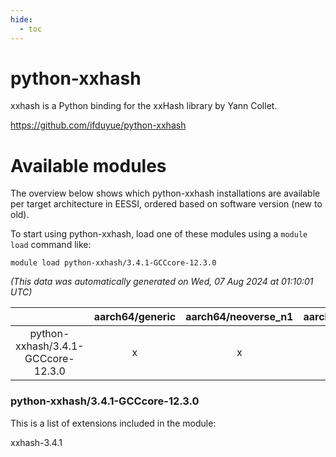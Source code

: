 ```yaml
---
hide:
  - toc
---
```


python-xxhash
=============


xxhash is a Python binding for the xxHash library by Yann Collet.

https://github.com/ifduyue/python-xxhash
# Available modules


The overview below shows which python-xxhash installations are available per target architecture in EESSI, ordered based on software version (new to old).

To start using python-xxhash, load one of these modules using a `module load` command like:

```shell
module load python-xxhash/3.4.1-GCCcore-12.3.0
```

*(This data was automatically generated on Wed, 07 Aug 2024 at 01:10:01 UTC)*  

| |aarch64/generic|aarch64/neoverse_n1|aarch64/neoverse_v1|x86_64/generic|x86_64/amd/zen2|x86_64/amd/zen3|x86_64/amd/zen4|x86_64/intel/haswell|x86_64/intel/skylake_avx512|
| :---: | :---: | :---: | :---: | :---: | :---: | :---: | :---: | :---: | :---: |
|python-xxhash/3.4.1-GCCcore-12.3.0|x|x|x|x|x|x|x|x|x|


### python-xxhash/3.4.1-GCCcore-12.3.0

This is a list of extensions included in the module:

xxhash-3.4.1